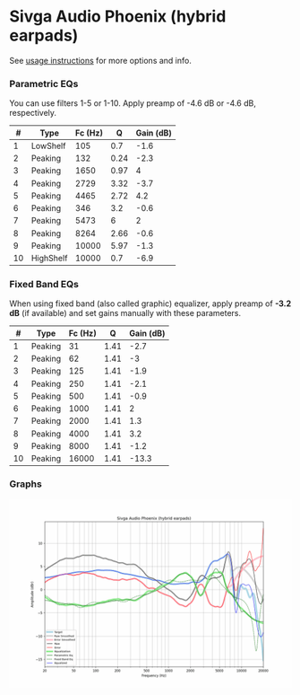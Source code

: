 # Sivga Audio Phoenix (hybrid earpads)
See [usage instructions](https://github.com/jaakkopasanen/AutoEq#usage) for more options and info.

### Parametric EQs
You can use filters 1-5 or 1-10. Apply preamp of -4.6 dB or -4.6 dB, respectively.

|   # | Type      |   Fc (Hz) |    Q |   Gain (dB) |
|-----|-----------|-----------|------|-------------|
|   1 | LowShelf  |       105 | 0.7  |        -1.6 |
|   2 | Peaking   |       132 | 0.24 |        -2.3 |
|   3 | Peaking   |      1650 | 0.97 |         4   |
|   4 | Peaking   |      2729 | 3.32 |        -3.7 |
|   5 | Peaking   |      4465 | 2.72 |         4.2 |
|   6 | Peaking   |       346 | 3.2  |        -0.6 |
|   7 | Peaking   |      5473 | 6    |         2   |
|   8 | Peaking   |      8264 | 2.66 |        -0.6 |
|   9 | Peaking   |     10000 | 5.97 |        -1.3 |
|  10 | HighShelf |     10000 | 0.7  |        -6.9 |

### Fixed Band EQs
When using fixed band (also called graphic) equalizer, apply preamp of **-3.2 dB** (if available) and set gains manually with these parameters.

|   # | Type    |   Fc (Hz) |    Q |   Gain (dB) |
|-----|---------|-----------|------|-------------|
|   1 | Peaking |        31 | 1.41 |        -2.7 |
|   2 | Peaking |        62 | 1.41 |        -3   |
|   3 | Peaking |       125 | 1.41 |        -1.9 |
|   4 | Peaking |       250 | 1.41 |        -2.1 |
|   5 | Peaking |       500 | 1.41 |        -0.9 |
|   6 | Peaking |      1000 | 1.41 |         2   |
|   7 | Peaking |      2000 | 1.41 |         1.3 |
|   8 | Peaking |      4000 | 1.41 |         3.2 |
|   9 | Peaking |      8000 | 1.41 |        -1.2 |
|  10 | Peaking |     16000 | 1.41 |       -13.3 |

### Graphs
![](./Sivga%20Audio%20Phoenix%20(hybrid%20earpads).png)
